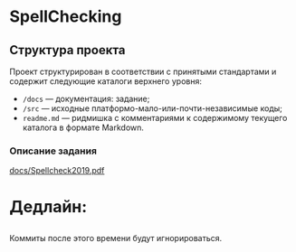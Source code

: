 SpellChecking
=============

## Структура проекта

Проект структурирован в соответствии с принятыми стандартами и содержит следующие каталоги верхнего уровня:

* `/docs` — документация: задание;
* `/src` — исходные платформо-мало-или-почти-независимые коды;
* `readme.md` — ридмишка с комментариями к содержимому текущего каталога в формате Markdown.


### Описание задания
[docs/Spellcheck2019.pdf](docs/Spellcheck2019.pdf)

# Дедлайн:
## 
Коммиты после этого времени будут игнорироваться.
